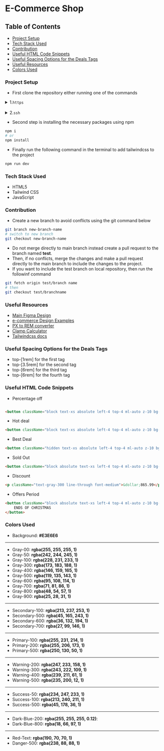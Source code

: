 # E-Commerce Shop
## Table of Contents
- [Project Setup](#project-setup)
- [Tech Stack Used](#tech-stack-used)
- [Contribution](#contribution)
- [Useful HTML Code Snippets](#useful-html-code-snippets)
- [Useful Spacing Options for the Deals Tags](#useful-spacing-options-for-the-deals-tags)
- [Useful Resources](#useful-resources)
- [Colors Used](#colors-used)

### Project Setup

- First clone the repository either running one of the commands
<details>
<summary>1.<code>https</code></summary>
<br>

```bash
git clone https://github.com/Ssaava/e-commerce-shop.git
cd e-commerce-shop
```
</details>
<br>
<details>
<summary>2.<code>ssh</code></summary>
<br>

```bash
git clone git@github.com:Ssaava/e-commerce-shop.git
cd e-commerce-shop
```
</details>

- Second step is installing the necessary packages using npm

```bash
npm i
# or
npm install
```

- Finally run the following command in the terminal to add tailwindcss to the project

```bash
npm run dev

```

### Tech Stack Used
- HTML5
- Tailwind CSS
- JavaScript

### Contribution
- Create a new branch to avoid conflicts using the git command below
```bash
git branch new-branch-name
# switch to new branch
git checkout new-branch-name
```

- Do not merge directly to main branch instead create a pull request to the branch named **test**.
- Then, if no conflicts, merge the changes and make a pull request directly to the main branch to include the changes to the project.
- If you want to include the test branch on local repository, then run the followinf command
```bash
git fetch origin test/branch name
# then
git checkout test/branchname 
```

### Useful Resources
- [Main Figma Design](https://www.figma.com/design/74NALN2NWtQYeJSiTgcbXn/Clicon---eCommerce-Marketplace-Website-Figma-Template-(Community)-(Community)?m=auto&is-community-duplicate=1&fuid=1388884085494947125)
- [e-commerce Design Examples](https://www.figma.com/community/tag/e-commerce/files)
- [PX to REM converter](https://nekocalc.com/px-to-rem-converter)
- [Clamp Calculator](https://clamp.font-size.app/?config=eyJyb290IjoiMTYiLCJtaW5XaWR0aCI6IjMwMHB4IiwibWF4V2lkdGgiOiIxMDI0cHgiLCJtaW5Gb250U2l6ZSI6IjI1MHB4IiwibWF4Rm9udFNpemUiOiI0NDhweCJ9)
- [Tailwindcss docs](https://tailwindcss.com/)

### Useful Spacing Options for the Deals Tags
- top-[1rem] for the first tag
- top-[3.5rem] for the second tag
- top-[6rem] for the third tag
- top-[6rem] for the fourth tag

### Useful HTML Code Snippets
- Percentage off
```html

<button className="block text-xs absolute left-4 top-4 ml-auto z-10 bg-warning-400 text-gray-900 font-bold rounded-sm px-4 py-2">32&percnt; OFF</button>
```
- Hot deal
```html
<button className="block text-xs absolute left-4 top-4 ml-auto z-10 bg-danger-500 text-gray-00 font-bold rounded-sm px-4 py-2">HOT</button>
```
- Best Deal
```html
<button className="hidden text-xs absolute left-4 top-4 ml-auto z-10 bg-secondary-500 text-gray-00 font-bold rounded-sm px-4 py-2">BEST DEALS</button>
```
- Sold Out
```html
<button className="block absolute text-xs left-4 top-4 ml-auto z-10 bg-gray-400 text-gray-00 font-bold rounded-sm px-4 py-2">SOLD OUT</button>
```
- Discount
```html
<p className="text-gray-300 line-through font-medium">&dollar;865.99</p>
```
- Offers Period
```html
<button className="block absolute text-xs left-4 top-4 ml-auto z-10 bg-gray-00 text-gray-900 font-bold rounded-sm px-4 py-2">
    ENDS OF CHRISTMAS
</button>
```
### Colors Used
- Background: **#E3E6E6**
***
- Gray-00: **rgba(255, 255, 255, 1)**
- Gray-50: **rgba(242, 244, 245, 1)**
- Gray-100: **rgba(228, 231, 233, 1)**
- Gray-300: **rgba(173, 183, 188, 1)**
- Gray-400: **rgba(146, 159, 165, 1)**
- Gray-500: **rgba(119, 135, 143, 1)**
- Gray-600: **rgba(95, 108, 114, 1)**
- Gray-700: **rgba(71, 81, 86, 1)**
- Gray-800: **rgba(48, 54, 57, 1)**
- Gray-900: **rgba(25, 28, 31, 1)**
***
- Secondary-100: **rgba(213, 237, 253, 1)**
- Secondary-500: **rgba(45, 165, 243, 1)**
- Secondary-600: **rgba(36, 132, 194, 1)**
- Secondary-700: **rgba(27, 99, 146, 1)**
***
- Primary-100: **rgba(255, 231, 214, 1)**
- Primary-200: **rgba(255, 206, 173, 1)**
- Primary-500: **rgba(250, 130, 50, 1)**
***
- Warning-200: **rgba(247, 233, 158, 1)**
- Warning-300: **rgba(243, 222, 109, 1)**
- Warning-400: **rgba(239, 211, 61, 1)**
- Warning-500: **rgba(235, 200, 12, 1)**
***
- Success-50: **rgba(234, 247, 233, 1)**
- Success-100: **rgba(213, 240, 211, 1)**
- Success-500: **rgba(45, 178, 36, 1)**
***
- Dark-Blue-200: **rgba(255, 255, 255, 0.12)**:
- Dark-Blue-800: **rgba(18, 66, 97, 1)**
***
- Red-Text: **rgba(190, 70, 70, 1)**
- Danger-500: **rgba(238, 88, 88, 1)**

